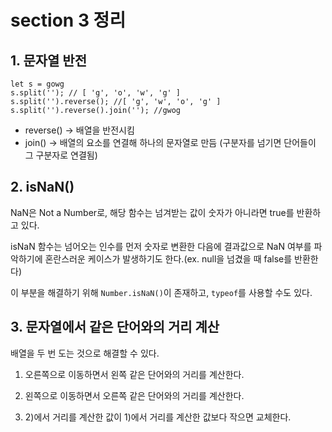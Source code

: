 # section 3 정리

## 1. 문자열 반전

```JS
let s = gowg
s.split(''); // [ 'g', 'o', 'w', 'g' ]
s.split('').reverse(); //[ 'g', 'w', 'o', 'g' ]
s.split('').reverse().join(''); //gwog
```
- reverse() -> 배열을 반전시킴
- join() -> 배열의 요소를 연결해 하나의 문자열로 만듬 (구분자를 넘기면 단어들이 그 구분자로 연결됨)

## 2. isNaN()
NaN은 Not a Number로, 해당 함수는 넘겨받는 값이 숫자가 아니라면 true를 반환하고 있다.

isNaN 함수는 넘어오는 인수를 먼저 숫자로 변환한 다음에 결과값으로 NaN 여부를 파악하기에 혼란스러운 케이스가 발생하기도 한다.(ex. null을 넘겼을 때 false를 반환한다)

이 부분을 해결하기 위해 `Number.isNaN()`이 존재하고, `typeof`를 사용할 수도 있다.


## 3. 문자열에서 같은 단어와의 거리 계산

배열을 두 번 도는 것으로 해결할 수 있다.

1) 오른쪽으로 이동하면서 왼쪽 같은 단어와의 거리를 계산한다.

2) 왼쪽으로 이동하면서 오른쪽 같은 단어와의 거리를 계산한다.

3) 2)에서 거리를 계산한 값이 1)에서 거리를 계산한 값보다 작으면 교체한다.
